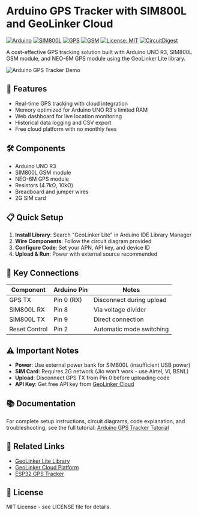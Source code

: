 # Arduino GPS Tracker with SIM800L and GeoLinker Cloud

[![Arduino](https://img.shields.io/badge/Arduino-00979D?style=for-the-badge&logo=Arduino&logoColor=white)](https://www.arduino.cc/) 
[![SIM800L](https://img.shields.io/badge/SIM800L-FF6B35?style=for-the-badge&logo=mobile&logoColor=white)](https://en.wikipedia.org/wiki/SIM800L) 
[![GPS](https://img.shields.io/badge/GPS-4CAF50?style=for-the-badge&logo=map-marker&logoColor=white)](https://en.wikipedia.org/wiki/Global_Positioning_System) 
[![GSM](https://img.shields.io/badge/GSM-2196F3?style=for-the-badge&logo=wifi&logoColor=white)](https://en.wikipedia.org/wiki/GSM) 
[![License: MIT](https://img.shields.io/badge/License-MIT-FFD700?style=for-the-badge)](https://opensource.org/licenses/MIT) 
[![CircuitDigest](https://img.shields.io/badge/Tutorial-CircuitDigest-1976D2?style=for-the-badge)](https://circuitdigest.com/microcontroller-projects/arduino-gps-tracker-using-sim800l-and-geolinker-cloud)

A cost-effective GPS tracking solution built with Arduino UNO R3, SIM800L GSM module, and NEO-6M GPS module using the GeoLinker Lite library.

![Arduino GPS Tracker Demo](media/image3.gif)

## 🚀 Features

- Real-time GPS tracking with cloud integration
- Memory optimized for Arduino UNO R3's limited RAM
- Web dashboard for live location monitoring
- Historical data logging and CSV export
- Free cloud platform with no monthly fees

## 🛠️ Components

- Arduino UNO R3
- SIM800L GSM module  
- NEO-6M GPS module
- Resistors (4.7kΩ, 10kΩ)
- Breadboard and jumper wires
- 2G SIM card

## 📋 Quick Setup

1. **Install Library**: Search "GeoLinker Lite" in Arduino IDE Library Manager
2. **Wire Components**: Follow the circuit diagram provided
3. **Configure Code**: Set your APN, API key, and device ID
4. **Upload & Run**: Power with external source recommended

## 🔌 Key Connections

| Component | Arduino Pin | Notes |
|-----------|-------------|-------|
| GPS TX | Pin 0 (RX) | Disconnect during upload |
| SIM800L RX | Pin 8 | Via voltage divider |
| SIM800L TX | Pin 9 | Direct connection |
| Reset Control | Pin 2 | Automatic mode switching |

## ⚠️ Important Notes

- **Power**: Use external power bank for SIM800L (insufficient USB power)
- **SIM Card**: Requires 2G network (Jio won't work - use Airtel, Vi, BSNL)
- **Upload**: Disconnect GPS TX from Pin 0 before uploading code
- **API Key**: Get free API key from [GeoLinker Cloud](https://www.circuitdigest.cloud/)

## 📚 Documentation

For complete setup instructions, circuit diagrams, code explanation, and troubleshooting, see the full tutorial: [Arduino GPS Tracker Tutorial](https://circuitdigest.com/microcontroller-projects/arduino-gps-tracker-using-sim800l-and-geolinker-cloud)

## 🔗 Related Links

- [GeoLinker Lite Library](https://github.com/Circuit-Digest/GeoLinkerLite)
- [GeoLinker Cloud Platform](https://www.circuitdigest.cloud/)
- [ESP32 GPS Tracker](https://circuitdigest.com/microcontroller-projects/simple-gps-tracker-using-esp32-visualize-data-on-map)

## 📄 License

MIT License - see LICENSE file for details.
